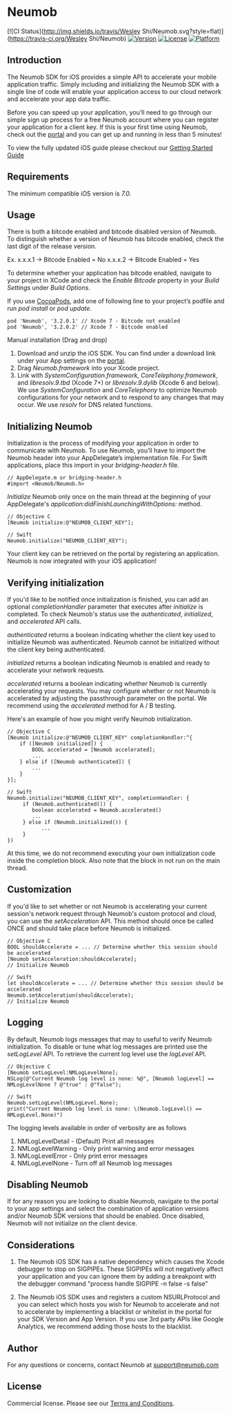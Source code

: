 # Neumob

[![CI Status](http://img.shields.io/travis/Wesley Shi/Neumob.svg?style=flat)](https://travis-ci.org/Wesley Shi/Neumob)
[![Version](https://img.shields.io/cocoapods/v/Neumob.svg?style=flat)](http://cocoapods.org/pods/Neumob)
[![License](https://img.shields.io/cocoapods/l/Neumob.svg?style=flat)](http://cocoapods.org/pods/Neumob)
[![Platform](https://img.shields.io/cocoapods/p/Neumob.svg?style=flat)](http://cocoapods.org/pods/Neumob)

## Introduction

The Neumob SDK for iOS provides a simple API to accelerate your mobile application traffic. Simply including and initializing the Neumob SDK with a single line of code will enable your application access to our cloud network and accelerate your app data traffic.
 
Before you can speed up your application, you’ll need to go through our simple sign up process for a free Neumob account where you can register your application for a client key. If this is your first time using Neumob, check out the [portal](https://portal.neumob.com/) and you can get up and running in less than 5 minutes!

To view the fully updated iOS guide please checkout our [Getting Started Guide](https://neumob.zendesk.com/hc/en-us/articles/206283315)

## Requirements

The minimum compatible iOS version is *7.0*.

## Usage

There is both a bitcode enabled and bitcode disabled version of Neumob. To distinguish whether a version of Neumob has bitcode enabled, check the last digit of the release version.

Ex.
x.x.x.1 -> Bitcode Enabled = No
x.x.x.2 -> Bitcode Enabled = Yes
 
To determine whether your application has bitcode enabled, navigate to your project in XCode and check the *Enable Bitcode* property in your *Build Settings* under *Build Options*.
 
If you use [CocoaPods](http://cocoapods.org), add one of following line to your project’s podfile and run *pod install* or *pod update*.
 
    pod 'Neumob', '3.2.0.1' // Xcode 7 - Bitcode not enabled
    pod 'Neumob', '3.2.0.2' // Xcode 7 - Bitcode enabled

Manual installation (Drag and drop)
 
1. Download and unzip the iOS SDK. You can find under a download link under your App settings on the [portal](https://portal.neumob.com/).
2. Drag *Neumob.framework* into your Xcode project.
3. Link with *SystemConfiguration.framework*, *CoreTelephony.framework*, and *libresolv.9.tbd* (Xcode 7+) or *libresolv.9.dylib* (Xcode 6 and below). We use *SystemConfiguration* and *CoreTelephony* to optimize Neumob configurations for your network and to respond to any changes that may occur. We use *resolv* for DNS related functions.

## Initializing Neumob

Initialization is the process of modifying your application in order to communicate with Neumob. To use Neumob, you’ll have to import the Neumob header into your AppDelegate’s implementation file. For Swift applications, place this import in your *bridging-header.h* file.
 
    // AppDelegate.m or bridging-header.h
    #import <Neumob/Neumob.h>
 
*Initialize* Neumob only once on the main thread at the beginning of your AppDelegate's *application:didFinishLaunchingWithOptions:* method.
 
    // Objective C 
    [Neumob initialize:@"NEUMOB_CLIENT_KEY"];
 
    // Swift
    Neumob.initialize("NEUMOB_CLIENT_KEY");
 
Your client key can be retrieved on the portal by registering an application. Neumob is now integrated with your iOS application!

## Verifying initialization

If you'd like to be notified once initialization is finished, you can add an optional *completionHandler* parameter that executes after *initialize* is completed. To check Neumob's status use the *authenticated*, *initialized*, and *accelerated* API calls.
 
*authenticated* returns a boolean indicating whether the client key used to initialize Neumob was authenticated. Neumob cannot be initialized without the client key being authenticated.
 
*initialized* returns a boolean indicating Neumob is enabled and ready to accelerate your network requests.

*accelerated* returns a boolean indicating whether Neumob is currently accelerating your requests. You may configure whether or not Neumob is accelerated by adjusting the passthrough parameter on the portal. We recommend using the *accelerated* method for A / B testing.
 
Here's an example of how you might verify Neumob initialization.
 
    // Objective C 
    [Neumob initialize:@"NEUMOB_CLIENT_KEY" completionHandler:^{
        if ([Neumob initialized]) {
            BOOL accelerated = [Neumob accelerated];
            ...
        } else if ([Neumob authenticated]) {
            ...
        }
    }];
 
    // Swift
    Neumob.initialize("NEUMOB_CLIENT_KEY", completionHandler: {
         if (Neumob.authenticated()) {
            boolean accelerated = Neumob.accelerated()
            ...
         } else if (Neumob.initialized()) {
               ...
         }
    })
 
At this time, we do not recommend executing your own initialization code inside the completion block. Also note that the block in not run on the main thread.

## Customization

If you'd like to set whether or not Neumob is accelerating your current session's network request through Neumob's custom protocol and cloud, you can use the *setAcceleration* API. This method should once be called ONCE and should take place before Neumob is initialized.

    // Objective C 
    BOOL shouldAccelerate = ... // Determine whether this session should be accelerated
    [Neumob setAcceleration:shouldAccelerate];
    // Initialize Neumob
 
    // Swift
    let shouldAccelerate = ... // Determine whether this session should be accelerated
    Neumob.setAcceleration(shouldAccelerate);
    // Initialize Neumob

## Logging

By default, Neumob logs messages that may to useful to verify Neumob initialization. To disable or tune what log messages are printed use the *setLogLevel* API. To retrieve the current log level use the *logLevel* API.

    // Objective C
    [Neumob setLogLevel:NMLogLevelNone];
    NSLog(@"Current Neumob log level is none: %@", [Neumob logLevel] == NMLogLevelNone ? @"true" : @"false");
 
    // Swift
    Neumob.setLogLevel(NMLogLevel.None);
    print("Current Neumob log level is none: \(Neumob.logLevel() == NMLogLevel.None)")

The logging levels available in order of verbosity are as follows
1. NMLogLevelDetail  - (Default) Print all messages
2. NMLogLevelWarning - Only print warning and error messages
3. NMLogLevelError   - Only print error messages
4. NMLogLevelNone    - Turn off all Neumob log messages

## Disabling Neumob

If for any reason you are looking to disable Neumob, navigate to the portal to your app settings and select the combination of application versions and/or Neumob SDK versions that should be enabled. Once disabled, Neumob will not initialize on the client device.

## Considerations

1. The Neumob iOS SDK has a native dependency which causes the Xcode debugger to stop on SIGPIPEs. These SIGPIPEs will not negatively affect your application and you can ignore them by adding a breakpoint with the debugger command "process handle SIGPIPE -n false -s false"

2. The Neumob iOS SDK uses and registers a custom NSURLProtocol and you can select which hosts you wish for Neumob to accelerate and not to accelerate by implementing a blacklist or whitelist in the portal for your SDK Version and App Version. If you use 3rd party APIs like Google Analytics, we recommend adding those hosts to the blacklist.

## Author

For any questions or concerns, contact Neumob at support@neumob.com

## License

Commercial license. Please see our [Terms and Conditions](https://s3-us-west-1.amazonaws.com/neumob-corporate/TermsofService.html).
